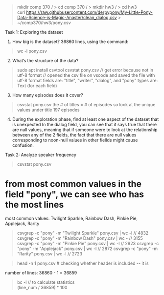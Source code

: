 
> mkdir comp 370 / > cd comp 370 / > mkdir hw3 / > cd hw3   
> curl https://raw.githubusercontent.com/derpypony/My-Little-Pony-Data-Science-is-Magic-/master/clean_dialog.csv >  ~/comp370/hw3/pony.csv

Task 1: Exploring the dataset

1. How big is the dataset?
36860 lines, using the command:
> wc -l pony.csv

2. What’s the structure of the data?
> sudo apt install csvtool
> csvstat pony.csv  // get error because not in utf-8 format
// opened the csv file on vscode and saved the file with utf-8 format
fields are: "title", "writer", "dialog", and "pony"
types are: Text (for each field)

3. How many episodes does it cover?
> csvstat pony.csv
the # of titles = # of episodes so look at the unique values under title
197 episodes

4. During the exploration phase, find at least one aspect of the dataset that is unexpected
In the dialog field, you can see that it says true that there are null values, meaning that if someone were to look at the relationship between any of the 2 fields, the fact that there are null values corresponding to noon-null values in other fiellds might cause confusion.

Task 2: Analyze speaker frequency
> csvstat pony.csv
# from most common values in the field "pony", we can see who has the most lines
most common values: Twilight Sparkle, Rainbow Dash, Pinkie Pie, Applejack, Rarity
> csvgrep -c "pony" -m "Twilight Sparkle" pony.csv | wc -l 
// 4832
> csvgrep -c "pony" -m "Rainbow Dash" pony.csv | wc - 
// 3155
> csvgrep -c "pony" -m "Pinkie Pie" pony.csv | wc -l
 // 2923
> csvgrep -c "pony" -m "Applejack" pony.csv | wc -l 
// 2872
> csvgrep -c "pony" -m "Rarity" pony.csv | wc -l 
// 2723

> head -n 1 pony.csv    # checking whether header is included -- it is 

number of lines: 36860 - 1  = 36859
> bc -l // to calculate statistics            
(line_num / 36859) * 100